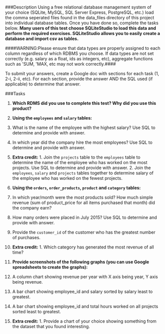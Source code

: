 ###Description
Using a free relational database management system of your choice (SQLite, MySQL, SQL Server Express, PostgreSQL, etc.) load the comma seperated files found in the data_files directory of this project into individual database tables. Once you have done so, complete the tasks below. **Many users of this test choose SQLiteStudio to load this data and perform the required exercises. SQLiteStudio allows you to easily create a database and import csv as tables.**

####WARNING:Please ensure that data types are properly assigned to each column regardless of which RDBMS you choose. If data types are not set correctly (e.g. salary as a float, ids as integers, etc), aggregate functions such as 'SUM, 'MAX, etc may not work correctly.####

To submit your answers, create a Google doc with sections for each task (1, 2-i, 2-ii, etc). For each section, provide the answer AND the SQL used (if applicable) to determine that answer.

###Tasks
1. **Which RDMS did you use to complete this test? Why did you use this product?**

2. **Using the `employees` and `salary` tables:**
  1. What is the name of the employee with the highest salary? Use SQL to determine and provide with answer.
  2. In which year did the company hire the most employees? Use SQL to determine and provide with answer.
  3. **Extra credit:**
    1. Join the `projects` table to the `employees` table to determine the name of the employee who has worked on the most projects. Use SQL to determine and provide with answer.
    2. Join the `employees`, `salary` and `projects` tables together to determine salary of the employee who has worked on the fewest projects. 
    
3. **Using the `orders`, `order_products`, `product` and `category` tables:**
  1. In which year/month were the most products sold? How much simple revenue (sum of product_price for all items purchased that month) did the company earn?
  2. How many orders were placed in July 2015? Use SQL to determine and provide with answer.
  3. Provide the `customer_id` of the customer who has the greatest number of purchases. 
  4. **Extra credit:**
  	1. Which category has generated the most revenue of all time?
  
4. **Provide screenshots of the following graphs (you can use Google spreadsheets to create the graphs):**
  1. A column chart showing revenue per year with X axis being year, Y axis being revenue.
  2. A bar chart showing employee_id and salary sorted by salary least to greatest.
  3. A bar chart showing employee_id and total hours worked on all projects sorted least to greatest.
  4. **Extra credit:**
  	1. Provide a chart of your choice showing something from the dataset that you found interesting.
